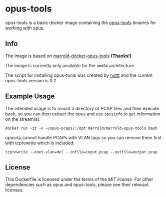
# opus-tools

opus-tools is a basic docker image containing the [opus-tools](https://opus-codec.org/release/dev/2018/09/18/opus-tools-0_2.html) binaries for working with opus.

## Info

The image is based on [marrold-docker-opus-tools](https://github.com/marrold/marrold-docker-opus-tools) <b>(Thanks!)</b>

The image is currently only available for the `amd64` architecture.

The script for installing opus-tools was created by [nottt](https://gist.github.com/Nottt/f55dd79ca235d8add67423a76b304961) and the current opus-tools version is 0.2

## Example Usage

The intended usage is to mount a directory of PCAP files and then execute bash, so you can then extract the opus and use `opusinfo` to get information on the stream(s).

`docker run -it -v ~/opus-pcaps/:/opt marrold/marrold-opus-tools bash`

opusrtp cannot handle PCAPs with VLAN tags so you can remove them first with tcprewrite which is included:

````
tcprewrite --enet-vlan=del --infile=input.pcap --outfile=output.pcap
````

## License

This Dockerfile is licensed under the terms of the _MIT license_. For other dependencies such as opus and opus-tools, please see their relevant licenses.

